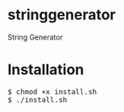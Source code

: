 stringgenerator
===============

String Generator

<h1>Installation</h1>

<pre>
$ chmod +x install.sh
$ ./install.sh
</pre>
